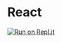 # React
[![Run on Repl.it](https://repl.it/badge/github/Cr1stofer/React)](https://repl.it/github/Cr1stofer/React)